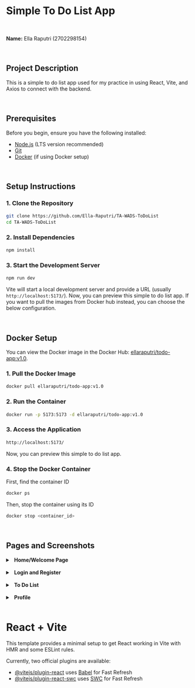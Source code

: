 # Simple To Do List App
<br>

**Name:** Ella Raputri (2702298154)

<br>

## Project Description
This is a simple to do list app used for my practice in using React, Vite, and Axios to connect with the backend.

<br>

## Prerequisites
Before you begin, ensure you have the following installed:
- [Node.js](https://nodejs.org/) (LTS version recommended)
- [Git](https://git-scm.com/)
- [Docker](https://www.docker.com/) (if using Docker setup)

<br>

## Setup Instructions
### 1. Clone the Repository
```sh
git clone https://github.com/Ella-Raputri/TA-WADS-ToDoList
cd TA-WADS-ToDoList
```

### 2. Install Dependencies
```sh
npm install
```

### 3. Start the Development Server
```sh
npm run dev
```
Vite will start a local development server and provide a URL (usually `http://localhost:5173/`).
Now, you can preview this simple to do list app. If you want to pull the images from Docker hub instead, you can choose the below configuration.

<br>

## Docker Setup
You can view the Docker image in the Docker Hub: [ellaraputri/todo-app:v1.0](https://hub.docker.com/r/ellaraputri/todo-app/tags). 
### 1. Pull the Docker Image
```sh
docker pull ellaraputri/todo-app:v1.0
```

### 2. Run the Container
```sh
docker run -p 5173:5173 -d ellaraputri/todo-app:v1.0
```

### 3. Access the Application
```sh
http://localhost:5173/
```
Now, you can preview this simple to do list app.

### 4. Stop the Docker Container
First, find the container ID
```sh
docker ps
```
Then, stop the container using its ID
```sh
docker stop <container_id>
```

<br>

## Pages and Screenshots
<details>
<summary>&ensp;<b>Home/Welcome Page</b></summary>

- This is the first page that the user see when accessing the website.

- If the user does not login yet, then the Get Started button will redirect the user to the login page. However, if the user have logged in, then the Get Started button will redirect the user to the todo page.

- Image for this page:
  - <img src="docs\README_images\home.png" alt ="Home" width = "600"><br>
</details>

<br> 

<details>
<summary>&ensp;<b>Login and Register</b></summary>

- In the Login page, user can log in to their account if they already have a registered account. You can try with email: ella.raputri@binus.ac.id and password: 2702298154 if you want to test it.

- In Register page, user can register as a new user to the app.

- Images for this page:
  - <img src="docs\README_images\login.png" alt ="Login" width = "600"><br>
  - <img src="docs\README_images\register.png" alt="Register" width = "600"><br>
</details>

<br> 

<details>
<summary>&ensp;<b>To Do List</b></summary>

- In this page, user can create, read, update, and delete the tasks from their to do list.

- Image for this page:
  - <img src="docs\README_images\todo.png" alt ="To Do" width = "600"><br>
</details>

<br> 

<details>
<summary>&ensp;<b>Profile</b></summary>

- In this page, user can see and update their profile information.

- Image for this page:
  - <img src="docs\README_images\profile.png" alt ="Profile" width = "600"><br>
</details>

<br> 



# React + Vite

This template provides a minimal setup to get React working in Vite with HMR and some ESLint rules.

Currently, two official plugins are available:

- [@vitejs/plugin-react](https://github.com/vitejs/vite-plugin-react/blob/main/packages/plugin-react/README.md) uses [Babel](https://babeljs.io/) for Fast Refresh
- [@vitejs/plugin-react-swc](https://github.com/vitejs/vite-plugin-react-swc) uses [SWC](https://swc.rs/) for Fast Refresh
